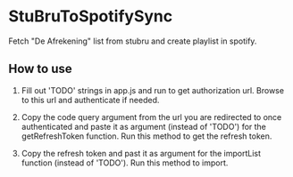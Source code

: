 # StuBruToSpotifySync
Fetch "De Afrekening" list from stubru and create playlist in spotify.

How to use
----------
1. Fill out 'TODO' strings in app.js and run to get authorization url.
Browse to this url and authenticate if needed. 

2. Copy the code query argument from the url you are redirected to once authenticated and paste it as argument (instead of 'TODO') for the getRefreshToken function.
Run this method to get the refresh token.

3. Copy the refresh token and past it as argument for the importList function (instead of 'TODO'). Run this method to import.
